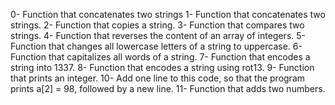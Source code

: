 0- Function that concatenates two strings
1- Function that concatenates two strings.
2- Function that copies a string.
3- Function that compares two strings.
4- Function that reverses the content of an array of integers.
5- Function that changes all lowercase letters of a string to uppercase.
6- Function that capitalizes all words of a string.
7- Function that encodes a string into 1337.
8- Function that encodes a string using rot13.
9- Function that prints an integer.
10- Add one line to this code, so that the program prints a[2] = 98, followed by a new line.
11- Function that adds two numbers.